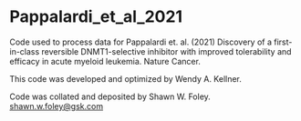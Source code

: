 # Pappalardi_et_al_2021
Code used to process data for Pappalardi et. al. (2021) Discovery of a first-in-class reversible DNMT1-selective inhibitor with improved tolerability and efficacy in acute myeloid leukemia. Nature Cancer.

This code was developed and optimized by Wendy A. Kellner.

Code was collated and deposited by Shawn W. Foley. shawn.w.foley@gsk.com
